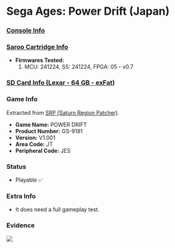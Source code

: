 # Sega Ages: Power Drift (Japan)

### [Console Info](../../../../../Info/Consoles/VA13/README.md)

### [Saroo Cartridge Info](../../../../../Info/Cartridges/GuangzhouSanStarOnlineShop/1.6/README.md)

- <b>Firmwares Tested:</b>
  1. MCU: 241224, SS: 241224, FPGA: 05 - v0.7

### [SD Card Info (Lexar - 64 GB - exFat)](../../../../../Info/SdCards/Lexar/64GB/exfat/README.md)

### Game Info

Extracted from [SRP (Saturn Region Patcher)](https://segaxtreme.net/resources/saturn-region-patcher.81/download).

- <b>Game Name:</b> POWER DRIFT
- <b>Product Number:</b> GS-9181
- <b>Version:</b> V1.001
- <b>Area Code:</b> JT
- <b>Peripheral Code:</b> JES

### Status

- Playable :white_check_mark:

### Extra Info

- It does need a full gameplay test.

### Evidence

[![](https://img.youtube.com/vi/xTZm8wsIIWg/0.jpg)](https://www.youtube.com/watch?v=xTZm8wsIIWg)
